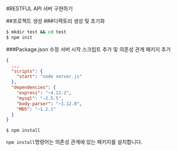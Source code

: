 #RESTFUL API 서버 구현하기

##프로젝트 생성
###디렉토리 생성 및 초기화
```bash
$ mkdir test && cd test
$ npm init
```

###Package.json 수정
서버 시작 스크립트 추가 및 의존성 관계 패키지 추가
```json
{
  ...
  "scripts": {
    "start": "node server.js"
  },
  "dependencies": {
    "express": "~4.12.2",
    "mysql": "~2.5.5",
    "body-parser": "~1.12.0",
    "MD5": "~1.2.1"
  }
}
```
```shell
$ npm install
```
```npm install```명령어는 의존성 관계에 있는 패키지를 설치합니다.  




